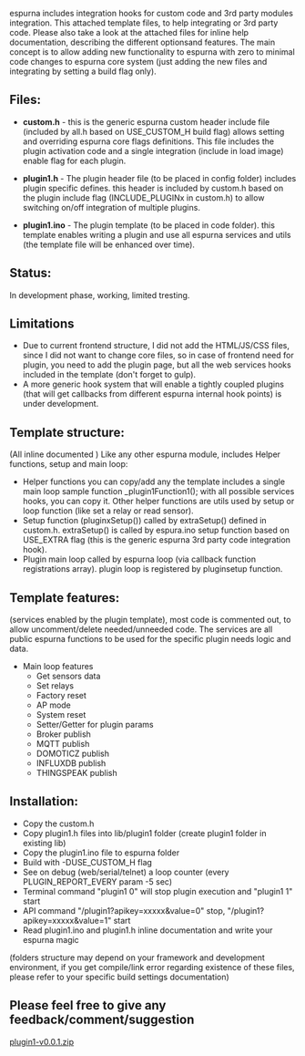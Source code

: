 espurna includes integration hooks for custom code and 3rd party modules integration. 
This attached template files,  to help integrating or 3rd party code. 
Please also take a look at the attached files for inline help documentation, describing the different optionsand features.
The main concept is to allow adding new functionality to espurna with zero to minimal code changes to espurna core system (just adding the new files and integrating by setting a build flag only).  
 
## Files:
* **custom.h** - this is the generic espurna custom header include file (included by all.h based on USE_CUSTOM_H build flag) allows setting and overriding espurna core flags definitions.
This file includes the plugin activation code and a single integration (include in load image) enable flag for each plugin.

* **plugin1.h** - The plugin header file (to be placed in config folder) includes plugin specific defines. this header is included by custom.h based on the plugin include flag (INCLUDE_PLUGINx in custom.h) to allow switching on/off integration of multiple plugins.

* **plugin1.ino** - The plugin template (to be placed in code folder). this template enables writing a plugin and use all espurna services and utils (the template file will be enhanced over time).

## Status:
In development phase, working, limited tresting.

## Limitations 
* Due to current frontend structure, I did not add the HTML/JS/CSS files, since I did not want to change core files, so in case of frontend need for plugin, you need to add the plugin page, but all the web services hooks included in the template (don't forget to gulp).
* A more generic hook system that will enable a tightly coupled plugins (that will get callbacks from different espurna internal hook points) is under development.
 
## Template structure:
(All inline documented )
Like any other espurna module, includes Helper functions, setup and main loop:
* Helper functions you can copy/add any the template includes a single main loop sample function _plugin1Function1(); with all possible services hooks, you can copy it. Other helper functions are utils used by setup or loop function (like set a relay or read sensor).
* Setup function (pluginxSetup()) called by extraSetup() defined in custom.h. extraSetup() is called by espura.ino setup function based on USE_EXTRA flag (this is the generic espurna 3rd party code integration hook).
* Plugin main loop called by espurna loop (via callback function registrations array). plugin loop is registered by pluginsetup function.

## Template features:
(services enabled by the plugin template), most code is commented out, to allow uncomment/delete needed/unneeded code. The services are all public espurna functions to be used for the specific plugin needs logic and data.  

* Main loop features
   * Get sensors data
   * Set relays
   * Factory reset
   * AP mode
   * System reset
   * Setter/Getter for plugin params
   * Broker publish 
   * MQTT publish
   * DOMOTICZ publish
   * INFLUXDB publish
   * THINGSPEAK publish

## Installation:
* Copy the custom.h 
* Copy plugin1.h files into lib/plugin1 folder (create plugin1 folder in existing lib)
* Copy the plugin1.ino file to espurna folder
* Build with -DUSE_CUSTOM_H flag
* See on debug (web/serial/telnet) a loop counter (every PLUGIN_REPORT_EVERY param -5 sec)
* Terminal command "plugin1 0" will stop plugin execution and "plugin1 1" start
* API command "/plugin1?apikey=xxxxx&value=0" stop, "/plugin1?apikey=xxxxx&value=1" start
* Read plugin1.ino and plugin1.h inline documentation and write your espurna magic  

(folders structure may depend on your framework and development environment, if you get compile/link error regarding existence of these files, please refer to your specific build settings documentation)
     
## Please feel free to give any feedback/comment/suggestion  
 
[plugin1-v0.0.1.zip](https://github.com/xoseperez/espurna/files/1906034/plugin1-v0.0.1.zip)

